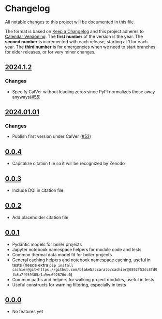 <!--
Do *NOT* add changelog entries here!

This changelog is managed by towncrier and is compiled at release time.

See https://github.com/python-attrs/attrs/blob/main/.github/CONTRIBUTING.md#changelog for details.
-->

# Changelog

All notable changes to this project will be documented in this file.

The format is based on [Keep a Changelog](https://keepachangelog.com/en/1.1.0/) and this project adheres to [Calendar Versioning](https://calver.org/). The **first number** of the version is the year. The **second number** is incremented with each release, starting at 1 for each year. The **third number** is for emergencies when we need to start branches for older releases, or for very minor changes.

<!-- towncrier release notes start -->

## [2024.1.2](https://github.com/softboiler/boilercore/tree/2024.1.2)

### Changes

- Specify CalVer without leading zeros since PyPI normalizes those away anyways([#55](https://github.com/softboiler/boilercore/issues/55))

## [2024.01.01](https://github.com/softboiler/boilercore/tree/2024.01.01)

### Changes

- Publish first version under CalVer ([#53](https://github.com/softboiler/boilercore/issues/53))

## [0.0.4](https://github.com/softboiler/boilercore/releases/tag/0.0.4)

- Capitalize citation file so it will be recognized by Zenodo

## [0.0.3](https://github.com/softboiler/boilercore/releases/tag/0.0.3)

- Include DOI in citation file

## [0.0.2](https://github.com/softboiler/boilercore/releases/tag/0.0.2)

- Add placeholder citation file

## [0.0.1](https://github.com/softboiler/boilercore/releases/tag/0.0.1)

- Pydantic models for boiler projects
- Jupyter notebook namespace helpers for module code and tests
- Common thermal data model fit for boiler projects
- General caching helpers and notebook namespace caching, useful in tests (needs extra `pip install cachier@git+https://github.com/blakeNaccarato/cachier@0892f53dc8fd9fb8a7f959305a1a9ec692876dc0`)
- Common paths and helpers for walking project modules, useful in tests
- Useful constructs for warning filtering, especially in tests

## [0.0.0](https://github.com/softboiler/boilercore/releases/tag/0.0.0)

- No features yet
